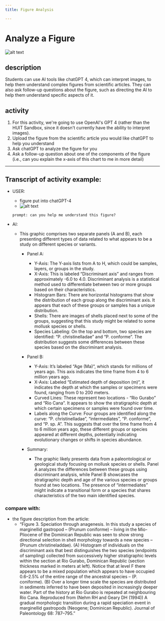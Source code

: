```yaml
---
title: Figure Analysis

---
```


# Analyze a Figure

![alt text](https://files.slack.com/files-pri/T0HTW3H0V-F062AQXH99D/elle.l.studio_genetic_testing_diagram.png?pub_secret=973a97d7e6)


## description
Students can use AI tools like chatGPT 4, which can interpret images, to help them understand complex figures from scientific articles. They can also ask follow-up questions about the figure, such as directing the AI to help them understand specific aspects of it. 

## activity
1. For this activity, we're going to use OpenAI's GPT 4 (rather than the HUIT Sandbox, since it doesn't currently have the ability to interpret images).
2. Upload the figure from the scientific article you would like chatGPT to help you understand
3. Ask chatGPT to analyze the figure for you
4. Ask a follow-up question about one of the components of the figure (i.e., can you explain the x-axis of this chart to me in more detail)

---
## Transcript of activity example: 
* USER:
    * figure put into chatGPT-4
    * ![alt text](https://files.slack.com/files-pri/T0HTW3H0V-F062R3US97V/3-s2.0-b0123693969000149-gr3__1_.jpg?pub_secret=f965bede9b)

    ```prompt: can you help me understand this figure?```

* AI: 
    * This graphic comprises two separate panels (A and B), each presenting different types of data related to what appears to be a study on different species or variants.
        * Panel A:
            * Y-Axis: The Y-axis lists from A to H, which could be samples, layers, or groups in the study.
            * X-Axis: This is labeled “Discriminant axis” and ranges from approximately -6.0 to 4.0. Discriminant analysis is a statistical method used to differentiate between two or more groups based on their characteristics.
            * Histogram Bars: There are horizontal histograms that show the distribution of each group along the discriminant axis. It appears that each of these groups or samples has a unique distribution.
            * Shells: There are images of shells placed next to some of the groups, suggesting that this study might be related to some mollusk species or shells.
            * Species Labeling: On the top and bottom, two species are identified: “P. christinelladae” and “P. conforme”. The distribution suggests some differences between these species based on the discriminant analysis.

        * Panel B:
            * Y-Axis: It’s labeled “Age (Ma)“, which stands for millions of years ago. This axis indicates the time frame from 4 to 6 million years ago.
            * X-Axis: Labeled “Estimated depth of deposition (m)“, it indicates the depth at which the samples or specimens were found, ranging from 0 to 200 meters.
            * Curved Lines: These represent two locations - “Rio Gurabo” and “Rio Cana”. It appears to show the stratigraphic depth at which certain specimens or samples were found over time.
            * Labels along the Curve: Four groups are identified along the curve: “P. christinelladae”, “intermediates”, “P. conforme”, and “P. sp. A”. This suggests that over the time frame from 4 to 6 million years ago, these different groups or species appeared at different depths, potentially indicating evolutionary changes or shifts in species abundance.

        * Summary:
            * The graphic likely presents data from a paleontological or geological study focusing on mollusk species or shells. Panel A analyzes the differences between these groups using discriminant analysis, while Panel B showcases the stratigraphic depth and age of the various species or groups found at two locations. The presence of “intermediates” might indicate a transitional form or a species that shares characteristics of the two main identified species.

### compare with: 
* the figure description from the article: 
    * “Figure 3. Speciation through anagenesis. In this study a species of marginellid gastropod – (Prunum coniforme) – living in the Mio-Pliocene of the Dominican Republic was seen to show strong directional selection in shell morphology towards a new species –(Prunum christineladdae). (A) Histogram of individuals on the discriminant axis that best distinguishes the two species (endpoints of sampling) collected from successively higher stratigraphic levels within the section at Rio Gurabo, Dominican Republic (section thickness marked in meters at left). Notice that at level F there appears to be a mixed population which appears to have occupied 0.6–2.5% of the entire range of the ancestral species – (P. coniforme). (B) Over a longer time scale the species are distributed in sediments inferred to have been deposited in increasingly deeper water. Part of the history at Rio Gurabo is repeated at neighbouring Rio Cana. Reproduced from (Nehm RH and Geary DH (1994)) A gradual morphologic transition during a rapid speciation event in marginellid gastropods (Neogene; Dominican Republic). Journal of Paleontology 68: 787–795.”